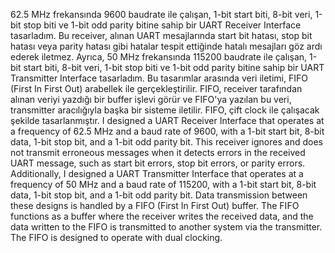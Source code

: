 62.5 MHz frekansında 9600 baudrate ile çalışan, 1-bit start biti, 8-bit veri, 1-bit stop biti ve 1-bit odd parity bitine sahip bir UART Receiver Interface tasarladım. Bu receiver, alınan UART mesajlarında start bit hatası, stop bit hatası veya parity hatası gibi hatalar tespit ettiğinde hatalı mesajları göz ardı ederek iletmez. Ayrıca, 50 MHz frekansında 115200 baudrate ile çalışan, 1-bit start biti, 8-bit veri, 1-bit stop biti ve 1-bit odd parity bitine sahip bir UART Transmitter Interface tasarladım. Bu tasarımlar arasında veri iletimi, FIFO (First In First Out) arabellek ile gerçekleştirilir. FIFO, receiver tarafından alınan veriyi yazdığı bir buffer işlevi görür ve FIFO'ya yazılan bu veri, transmitter aracılığıyla başka bir sisteme iletilir. FIFO, çift clock ile çalışacak şekilde tasarlanmıştır.
I designed a UART Receiver Interface that operates at a frequency of 62.5 MHz and a baud rate of 9600, with a 1-bit start bit, 8-bit data, 1-bit stop bit, and a 1-bit odd parity bit. This receiver ignores and does not transmit erroneous messages when it detects errors in the received UART message, such as start bit errors, stop bit errors, or parity errors. Additionally, I designed a UART Transmitter Interface that operates at a frequency of 50 MHz and a baud rate of 115200, with a 1-bit start bit, 8-bit data, 1-bit stop bit, and a 1-bit odd parity bit. Data transmission between these designs is handled by a FIFO (First In First Out) buffer. The FIFO functions as a buffer where the receiver writes the received data, and the data written to the FIFO is transmitted to another system via the transmitter. The FIFO is designed to operate with dual clocking.
